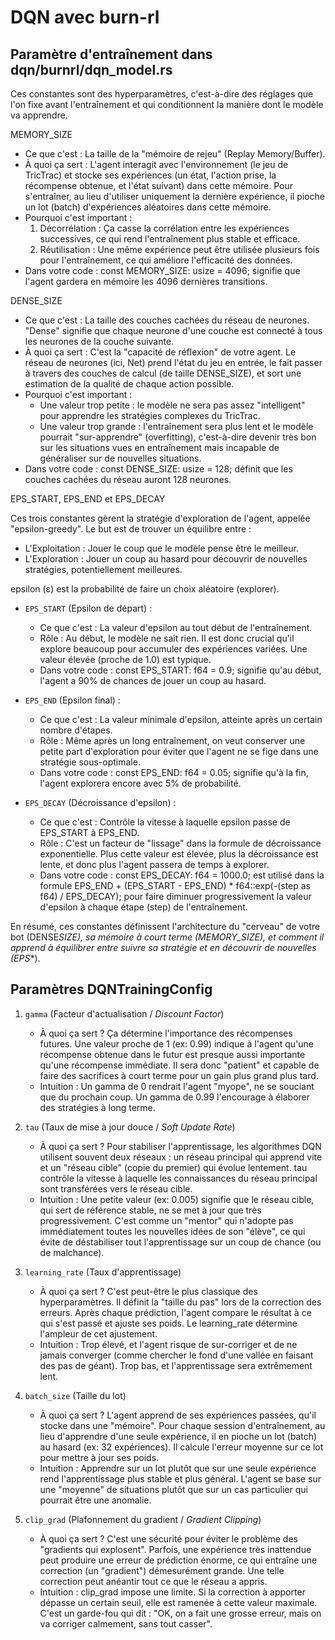 # DQN avec burn-rl

## Paramètre d'entraînement dans dqn/burnrl/dqn_model.rs

Ces constantes sont des hyperparamètres, c'est-à-dire des réglages que l'on fixe avant l'entraînement et qui conditionnent la manière dont le modèle va apprendre.

MEMORY_SIZE

- Ce que c'est : La taille de la "mémoire de rejeu" (Replay Memory/Buffer).
- À quoi ça sert : L'agent interagit avec l'environnement (le jeu de TricTrac) et stocke ses expériences (un état, l'action prise, la récompense obtenue, et l'état suivant) dans cette mémoire. Pour s'entraîner, au
  lieu d'utiliser uniquement la dernière expérience, il pioche un lot (batch) d'expériences aléatoires dans cette mémoire.
- Pourquoi c'est important :
  1. Décorrélation : Ça casse la corrélation entre les expériences successives, ce qui rend l'entraînement plus stable et efficace.
  2. Réutilisation : Une même expérience peut être utilisée plusieurs fois pour l'entraînement, ce qui améliore l'efficacité des données.
- Dans votre code : const MEMORY_SIZE: usize = 4096; signifie que l'agent gardera en mémoire les 4096 dernières transitions.

DENSE_SIZE

- Ce que c'est : La taille des couches cachées du réseau de neurones. "Dense" signifie que chaque neurone d'une couche est connecté à tous les neurones de la couche suivante.
- À quoi ça sert : C'est la "capacité de réflexion" de votre agent. Le réseau de neurones (ici, Net) prend l'état du jeu en entrée, le fait passer à travers des couches de calcul (de taille DENSE_SIZE), et sort une
  estimation de la qualité de chaque action possible.
- Pourquoi c'est important :
  - Une valeur trop petite : le modèle ne sera pas assez "intelligent" pour apprendre les stratégies complexes du TricTrac.
  - Une valeur trop grande : l'entraînement sera plus lent et le modèle pourrait "sur-apprendre" (overfitting), c'est-à-dire devenir très bon sur les situations vues en entraînement mais incapable de généraliser
    sur de nouvelles situations.
- Dans votre code : const DENSE_SIZE: usize = 128; définit que les couches cachées du réseau auront 128 neurones.

EPS_START, EPS_END et EPS_DECAY

Ces trois constantes gèrent la stratégie d'exploration de l'agent, appelée "epsilon-greedy". Le but est de trouver un équilibre entre :

- L'Exploitation : Jouer le coup que le modèle pense être le meilleur.
- L'Exploration : Jouer un coup au hasard pour découvrir de nouvelles stratégies, potentiellement meilleures.

epsilon (ε) est la probabilité de faire un choix aléatoire (explorer).

- `EPS_START` (Epsilon de départ) :

  - Ce que c'est : La valeur d'epsilon au tout début de l'entraînement.
  - Rôle : Au début, le modèle ne sait rien. Il est donc crucial qu'il explore beaucoup pour accumuler des expériences variées. Une valeur élevée (proche de 1.0) est typique.
  - Dans votre code : const EPS_START: f64 = 0.9; signifie qu'au début, l'agent a 90% de chances de jouer un coup au hasard.

- `EPS_END` (Epsilon final) :

  - Ce que c'est : La valeur minimale d'epsilon, atteinte après un certain nombre d'étapes.
  - Rôle : Même après un long entraînement, on veut conserver une petite part d'exploration pour éviter que l'agent ne se fige dans une stratégie sous-optimale.
  - Dans votre code : const EPS_END: f64 = 0.05; signifie qu'à la fin, l'agent explorera encore avec 5% de probabilité.

- `EPS_DECAY` (Décroissance d'epsilon) :
  - Ce que c'est : Contrôle la vitesse à laquelle epsilon passe de EPS_START à EPS_END.
  - Rôle : C'est un facteur de "lissage" dans la formule de décroissance exponentielle. Plus cette valeur est élevée, plus la décroissance est lente, et donc plus l'agent passera de temps à explorer.
  - Dans votre code : const EPS_DECAY: f64 = 1000.0; est utilisé dans la formule EPS_END + (EPS_START - EPS_END) \* f64::exp(-(step as f64) / EPS_DECAY); pour faire diminuer progressivement la valeur d'epsilon à
    chaque étape (step) de l'entraînement.

En résumé, ces constantes définissent l'architecture du "cerveau" de votre bot (DENSE*SIZE), sa mémoire à court terme (MEMORY_SIZE), et comment il apprend à équilibrer entre suivre sa stratégie et en découvrir de
nouvelles (EPS*\*).

## Paramètres DQNTrainingConfig

1. `gamma` (Facteur d'actualisation / _Discount Factor_)

   - À quoi ça sert ? Ça détermine l'importance des récompenses futures. Une valeur proche de 1 (ex: 0.99)
     indique à l'agent qu'une récompense obtenue dans le futur est presque aussi importante qu'une
     récompense immédiate. Il sera donc "patient" et capable de faire des sacrifices à court terme pour un
     gain plus grand plus tard.
   - Intuition : Un gamma de 0 rendrait l'agent "myope", ne se souciant que du prochain coup. Un gamma de
     0.99 l'encourage à élaborer des stratégies à long terme.

2. `tau` (Taux de mise à jour douce / _Soft Update Rate_)

   - À quoi ça sert ? Pour stabiliser l'apprentissage, les algorithmes DQN utilisent souvent deux réseaux
     : un réseau principal qui apprend vite et un "réseau cible" (copie du premier) qui évolue lentement.
     tau contrôle la vitesse à laquelle les connaissances du réseau principal sont transférées vers le
     réseau cible.
   - Intuition : Une petite valeur (ex: 0.005) signifie que le réseau cible, qui sert de référence stable,
     ne se met à jour que très progressivement. C'est comme un "mentor" qui n'adopte pas immédiatement
     toutes les nouvelles idées de son "élève", ce qui évite de déstabiliser tout l'apprentissage sur un
     coup de chance (ou de malchance).

3. `learning_rate` (Taux d'apprentissage)

   - À quoi ça sert ? C'est peut-être le plus classique des hyperparamètres. Il définit la "taille du
     pas" lors de la correction des erreurs. Après chaque prédiction, l'agent compare le résultat à ce
     qui s'est passé et ajuste ses poids. Le learning_rate détermine l'ampleur de cet ajustement.
   - Intuition : Trop élevé, et l'agent risque de sur-corriger et de ne jamais converger (comme chercher
     le fond d'une vallée en faisant des pas de géant). Trop bas, et l'apprentissage sera extrêmement
     lent.

4. `batch_size` (Taille du lot)

   - À quoi ça sert ? L'agent apprend de ses expériences passées, qu'il stocke dans une "mémoire". Pour
     chaque session d'entraînement, au lieu d'apprendre d'une seule expérience, il en pioche un lot
     (batch) au hasard (ex: 32 expériences). Il calcule l'erreur moyenne sur ce lot pour mettre à jour
     ses poids.
   - Intuition : Apprendre sur un lot plutôt que sur une seule expérience rend l'apprentissage plus
     stable et plus général. L'agent se base sur une "moyenne" de situations plutôt que sur un cas
     particulier qui pourrait être une anomalie.

5. `clip_grad` (Plafonnement du gradient / _Gradient Clipping_)
   - À quoi ça sert ? C'est une sécurité pour éviter le problème des "gradients qui explosent". Parfois,
     une expérience très inattendue peut produire une erreur de prédiction énorme, ce qui entraîne une
     correction (un "gradient") démesurément grande. Une telle correction peut anéantir tout ce que le
     réseau a appris.
   - Intuition : clip_grad impose une limite. Si la correction à apporter dépasse un certain seuil, elle
     est ramenée à cette valeur maximale. C'est un garde-fou qui dit : "OK, on a fait une grosse erreur,
     mais on va corriger calmement, sans tout casser".

